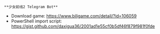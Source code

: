     **少女前线2 Telegram Bot**
* Download game: https://www.biligame.com/detail/?id=106059
* PowerShell import script: https://gist.github.com/daxigua36/2001ad1e55cf0b5df46f879f981f0fde

